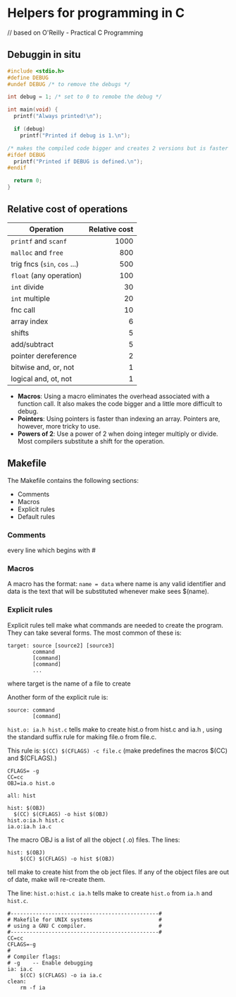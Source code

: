 # Helpers for programming in C
// based on  O'Reilly - Practical C Programming

## Debuggin in situ

```c
#include <stdio.h>
#define DEBUG
#undef DEBUG /* to remove the debugs */

int debug = 1; /* set to 0 to remobe the debug */

int main(void) {
  printf("Always printed!\n");

  if (debug)
    printf("Printed if debug is 1.\n");

/* makes the compiled code bigger and creates 2 versions but is faster */
#ifdef DEBUG
  printf("Printed if DEBUG is defined.\n");
#endif

  return 0;
}
```


## Relative cost of operations

| Operation | Relative cost |
| --- | ---: |
| `printf` and `scanf` | 1000 |
| `malloc` and `free` | 800 |
| trig fncs (`sin`, `cos` ...) | 500 |
| `float` (any operation) | 100 |
| `int` divide | 30 |
| `int` multiple | 20 |
| fnc call | 10 |
| array index | 6 |
| shifts | 5 |
| add/subtract | 5 |
| pointer dereference | 2 |
| bitwise and, or, not | 1 |
| logical and, ot, not | 1 |

- **Macros**: Using a macro eliminates the overhead associated with a function call. It also makes the code bigger and a little more difficult to debug.
- **Pointers**: Using pointers is faster than indexing an array. Pointers are, however, more tricky to use.
- **Powers of 2**: Use a power of 2 when doing integer multiply or divide. Most compilers substitute a shift for the operation.

## Makefile 

The Makefile contains the following sections:
- Comments
- Macros
- Explicit rules
- Default rules

### Comments 

every line which begins with #

### Macros

A macro has the format:
`name = data`
where name is any valid identifier and data is the text that will be substituted whenever make sees $(name).

### Explicit rules

Explicit rules tell make what commands are needed to create the program. They can take several forms. The most common of these is:
```make
target: source [source2] [source3]
        command
        [command]
        [command]
        ...
```
where target is the name of a file to create

Another form of the explicit rule is:
```make
source: command
        [command]
```

`hist.o: ia.h hist.c` tells make to create hist.o from hist.c and ia.h , using the standard suffix rule for making file.o from file.c. 

This rule is:
`$(CC) $(CFLAGS) -c file.c`
(make predefines the macros $(CC) and $(CFLAGS).)


```make
CFLAGS= -g
CC=cc
OBJ=ia.o hist.o

all: hist

hist: $(OBJ)
  $(CC) $(CFLAGS) -o hist $(OBJ)
hist.o:ia.h hist.c
ia.o:ia.h ia.c
```

The macro OBJ is a list of all the object ( .o) files. The lines:
```make
hist: $(OBJ) 
    $(CC) $(CFLAGS) -o hist $(OBJ)
```
tell make to create hist from the ob ject files. If any of the object files are out of date, make will re-create them.

The line: `hist.o:hist.c ia.h` tells make to create `hist.o` from `ia.h` and `hist.c`.

```make
#-----------------------------------------------#
# Makefile for UNIX systems                     #
# using a GNU C compiler.                       #
#-----------------------------------------------#
CC=cc
CFLAGS=-g
#
# Compiler flags:
# -g    -- Enable debugging
ia: ia.c
    $(CC) $(CFLAGS) -o ia ia.c
clean:
    rm -f ia
```
